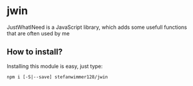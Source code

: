 # jwin

JustWhatINeed is a JavaScript library, which adds some usefull functions that are often used by me

## How to install?

Installing this module is easy, just type:

`npm i [-S|--save] stefanwimmer128/jwin`
